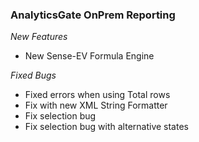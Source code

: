 ### AnalyticsGate OnPrem Reporting

*New Features*
- New Sense-EV Formula Engine

*Fixed Bugs*
- Fixed errors when using Total rows
- Fix with new XML String Formatter
- Fix selection bug
- Fix selection bug with alternative states
